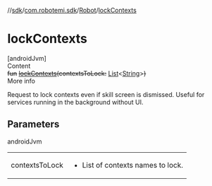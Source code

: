 //[sdk](../../../index.md)/[com.robotemi.sdk](../index.md)/[Robot](index.md)/[lockContexts](lock-contexts.md)



# lockContexts  
[androidJvm]  
Content  
~~fun~~ [~~lockContexts~~](lock-contexts.md)~~(~~~~contextsToLock~~~~:~~ [List](https://kotlinlang.org/api/latest/jvm/stdlib/kotlin.collections/-list/index.html)<[String](https://kotlinlang.org/api/latest/jvm/stdlib/kotlin/-string/index.html)>~~)~~  
More info  


Request to lock contexts even if skill screen is dismissed. Useful for services running in the background without UI.



## Parameters  
  
androidJvm  
  
| | |
|---|---|
| <a name="com.robotemi.sdk/Robot/lockContexts/#kotlin.collections.List[kotlin.String]/PointingToDeclaration/"></a>contextsToLock| <a name="com.robotemi.sdk/Robot/lockContexts/#kotlin.collections.List[kotlin.String]/PointingToDeclaration/"></a><ul><li>List of contexts names to lock.</li></ul>|
  
  



